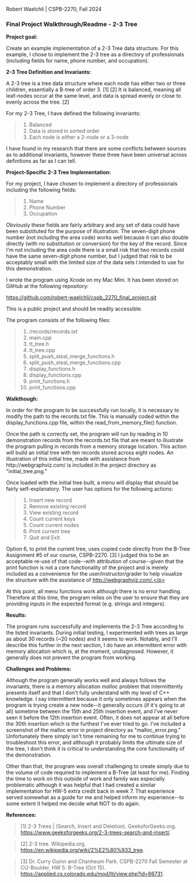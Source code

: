 Robert Waelchli | CSPB-2270, Fall 2024
<h3>Final Project Walkthrough/Readme - 2-3 Tree</h3>
<p></p>
<b>Project goal:</b>
<p>Create an example implementation of a 2-3 Tree data structure. For this example, I chose to
implement the 2-3 tree as a directory of professionals (including fields for name, phone number,
and occupation).</p>
<p></p>
<b>2-3 Tree Definition and Invariants:</b>
<p>A 2-3 tree is a tree data structure where each node has either two or three children, essentially a B-tree of 
order 3. [1] [2] It is balanced, meaning all leaf-nodes occur at the same level, and data is spread evenly or 
close to evenly across the tree. [2]</p>
<p></p>
<p>For my 2-3 Tree, I have defined the following invariants:
  
> 1. Balanced
> 2. Data is stored in sorted order
> 3. Each node is either a 2-node or a 3-node

I have found in my research that there are some conflicts between sources as to additional invariants, however
these three have been universal across definitions as far as I can tell.</p>
<p></p>
<b>Project-Specific 2-3 Tree Implementation:</b>
<p>For my project, I have chosen to implement a directory of professionals including the following fields:

> 1. Name
> 2. Phone Number
> 3. Occupation

Obviously these fields are fairly arbitrary and any set of data could have been substituted for the purpose of
illustration. The seven-digit phone number (not including the area code) works well because it can also double
directly (with no substitution or conversion) for the key of the record. Since I'm not including the area code
there is a small risk that two records could have the same seven-digit phone number, but I judged that risk to 
be acceptably small with the limited size of the data sets I intended to use for this demonstration.</p>
<p></p>
<p>I wrote the program using Xcode on my Mac Mini. It has been stored on GitHub at the following repository:

  https://github.com/robert-waelchli/cspb_2270_final_project.git

This is a public project and should be readily accessible.</p>
<p></p>
<p>The program consists of the following files:</p>

> 1. /records/records.txt
> 2. main.cpp
> 3. tt_tree.h
> 4. tt_tree.cpp
> 5. split_push_steal_merge_functions.h
> 6. split_push_steal_merge_functions.cpp
> 7. display_functions.h
> 8. display_functions.cpp
> 9. print_functions.h
> 10. print_functions.cpp
<p></p>
<b>Walkthough:</b>
<p>In order for the program to be successfully run locally, it is necessary to modify the path to the records.txt
file. This is manually coded within the display_functions.cpp file, within the read_from_memory_file() function.</p>
<p></p>
<p>Once the path is correctly set, the program will run by reading in 10 demonstration records from the records.txt
file that are meant to illustrate the program pulling in records from a memory storage location. This action will
build an initial tree with ten records stored across eight nodes. An illustration of this initial tree, made
with assistance from http://webgraphviz.com/ is included in the project directory as "initial_tree.png."</p>
<p></p>
<p>Once loaded with the initial tree built, a menu will display that should be fairly self-explanatory. The user 
has options for the following actions:

> 1. Insert new record
> 2. Remove existing record
> 3. View existing record
> 4. Count current keys
> 5. Count current nodes
> 6. Print current tree
> 7. Quit and Exit

Option 6, to print the current tree, uses copied code directly from the B-Tree Assignment #5 of our course, CSPB-2270. 
[3] I judged this to be an acceptable re-use of that code--with attribution of course--given that the print function
is not a core functionality of the project and is merely included as a convenience for the user/instructor/grader
to help visualize the structure with the assistance of http://webgraphviz.com/.</p>
<p></p>
<p>At this point, all menu functions work although there is no error handling. Therefore at this time, the program
relies on the user to ensure that they are providing inputs in the expected format (e.g. strings and integers).</p>
<b>Results:</b>
<p>The program runs successfully and implements the 2-3 Tree according to the listed invariants. During initial 
testing, I experimented with trees as large as about 30 records (~20 nodes) and it seems to work. Notably, and I'll
describe this further in the next section, I do have an intermittent error with memory allocation which is, at the 
moment, undiagnosed. However, it generally does not prevent the program from working.</p>
<p></p>
<b>Challenges and Problems:</b>
<p>Although the program generally works well and always follows the invariants, there is a memory allocation <i>malloc</i>
problem that intermittently presents itself and that I don't fully understand with my level of C++ knowledge. I say
intermittent because it only sometimes appears when the program is trying create a new node--it generally occurs
(if it's going to at all) sometime between the 15th and 25th insertion event, and I've never seen it before the 12th
insertion event. Often, it does not appear at all before the 30th insertion which is the furthest I've ever tried to go.
I've included a screenshot of the malloc error in project directory as "malloc_error.png." Unfortunately there simply isn't 
time remaining for me to continue trying to troubleshoot this error, and although it probably limits the ultimate size of 
the tree, I don't think it is critical to understanding the core functionality of the demonstration.</p>
<p></p>
<p>Other than that, the program was overall challenging to create simply due to the volume of code required to implement
a B-Tree (at least for me). Finding the time to work on this outside of work and family was especially problematic although
it was helpful that I had created a similar implementation for HW-5 extra credit back in week 7. That experience served
somewhat as a guide for me and helped inform my experience--to some extent it helped me decide what NOT to do again.</p>
<p></p>
<b>References:</b>
<p>
  
> [1] 2-3 Trees | (Search, Insert and Deletion). GeeksforGeeks.org. https://www.geeksforgeeks.org/2-3-trees-search-and-insert/.

> [2] 2-3 tree. Wikipedia.org. https://en.wikipedia.org/wiki/2%E2%80%933_tree.

> [3] Dr. Curry Guinn and Chanheum Park. CSPB-2270 Fall Semester at CU-Boulder, HW 5: B-Tree (Oct 15). 
    https://applied.cs.colorado.edu/mod/lti/view.php?id=66731.

</p>
